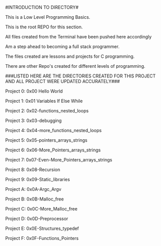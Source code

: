 #INTRODUCTION TO DIRECTORY#

This is a Low Level Programming Basics.

This is the root REPO for this section.

All files created from the Terminal have been pushed here accordingly

Am a step ahead to becoming a full stack programmer.

The files created are lessons and projects for C programming.

There are other Repo's created for different levels of programming.

###LISTED HERE ARE THE DIRECTORIES CREATED FOR THIS PROJECT AND ALL PROJECT WERE UPDATED ACCURATELY###

Project 0: 0x00 Hello World

Project 1: 0x01 Variables If Else While

Project 2: 0x02-functions_nested_loops

Project 3: 0x03-debugging

Project 4: 0x04-more_functions_nested_loops

Project 5: 0x05-pointers_arrays_strings

Project 6: 0x06-More_Pointers_arrays_strings

Project 7: 0x07-Even-More_Pointers_arrays_strings

Project 8: 0x08-Recursion

Project 9: 0x09-Static_libraries

Project A: 0x0A-Argc_Argv

Project B: 0x0B-Malloc_free

Project C: 0x0C-More_Malloc_free

Project D: 0x0D-Preprocessor

Project E: 0x0E-Structures_typedef

Project F: 0x0F-Functions_Pointers
